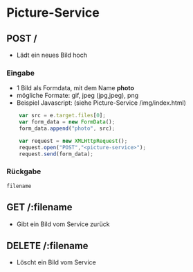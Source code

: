 # Picture-Service

## POST /
- Lädt ein neues Bild hoch

### Eingabe
- 1 Bild als Formdata, mit dem Name **photo**
- mögliche Formate: gif, jpeg (jpg,jpeg), png
- Beispiel Javascript: (siehe Picture-Service /img/index.html)
```javascript
    var src = e.target.files[0];
    var form_data = new FormData();
    form_data.append("photo", src);

    var request = new XMLHttpRequest();
    request.open("POST","<picture-service>");
    request.send(form_data);
```
### Rückgabe
```
filename
```

## GET /:filename
- Gibt ein Bild vom Service zurück


## DELETE /:filename
- Löscht ein Bild vom Service
